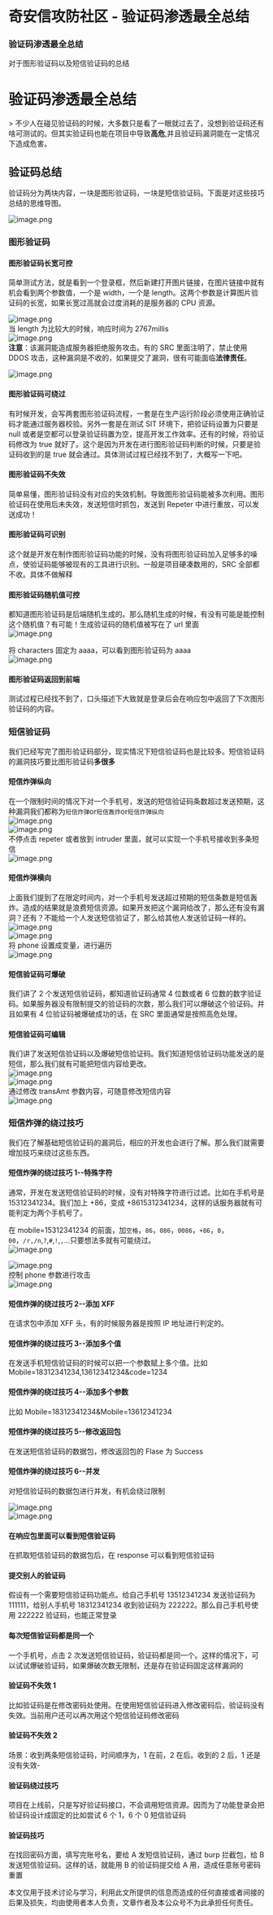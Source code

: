 

# 奇安信攻防社区 - 验证码渗透最全总结

### 验证码渗透最全总结

对于图形验证码以及短信验证码的总结

# ​验证码渗透最全总结

\> 不少人在碰见验证码的时候，大多数只是看了一眼就过去了，没想到验证码还有啥可测试的。但其实验证码也能在项目中导致**高危**,并且验证码漏洞能在一定情况下造成危害。

## 验证码总结

验证码分为两块内容，一块是图形验证码，一块是短信验证码。下面是对这些技巧总结的思维导图。

![image.png](assets/1701827889-584225d915ecf6979ff98f8f54f7baea.png)

### 图形验证码

#### 图形验证码长宽可控

简单测试方法，就是看到一个登录框，然后新建打开图片链接，在图片链接中就有机会看到两个参数值，一个是 width，一个是 length。这两个参数是计算图片验证码的长宽，如果长宽过高就会过度消耗的是服务器的 CPU 资源。

![image.png](assets/1701827889-3c90d6a561213d3f18442530ec763b60.png)  
当 length 为比较大的时候，响应时间为 2767millis  
![image.png](assets/1701827889-8621fddbda6ef2e319ee9d41145918db.png)  
**注意**：该漏洞能造成服务器拒绝服务攻击。有的 SRC 里面注明了，禁止使用 DDOS 攻击，这种漏洞是不收的，如果提交了漏洞，很有可能面临**法律责任**。

![image.png](assets/1701827889-99d852eb89e81009f5c48859202f531e.png)

#### 图形验证码可绕过

有时候开发，会写两套图形验证码流程，一套是在生产运行阶段必须使用正确验证码才能通过服务器校验。另外一套是在测试 SIT 环境下，把验证码设置为只要是 null 或者是空都可以登录验证码置为空，提高开发工作效率。还有的时候，将验证码修改为 true 就好了。这个是因为开发在进行图形验证码判断的时候，只要是验证码收到的是 true 就会通过。具体测试过程已经找不到了，大概写一下吧。

#### 图形验证码不失效

简单易懂，图形验证码没有对应的失效机制。导致图形验证码能被多次利用。图形验证码在使用后未失效，发送短信时抓包，发送到 Repeter 中进行重放，可以发送成功！

#### 图形验证码可识别

这个就是开发在制作图形验证码功能的时候，没有将图形验证码加入足够多的噪点，使验证码能够被现有的工具进行识别。一般是项目硬凑数用的，SRC 全部都不收。具体不做解释

#### 图形验证码随机值可控

都知道图形验证码是后端随机生成的。那么随机生成的时候，有没有可能是能控制这个随机值？有可能！生成验证码的随机值被写在了 url 里面  
![image.png](assets/1701827889-66e86095fcc9c834d90bedcec8d2c4ee.png)

将 characters 固定为 aaaa，可以看到图形验证码为 aaaa  
![image.png](assets/1701827889-84e2b42c33e96d0974e1f912dfa52ad8.png)

#### 图形验证码返回到前端

测试过程已经找不到了，口头描述下大致就是登录后会在响应包中返回了下次图形验证码的内容。

### 短信验证码

我们已经写完了图形验证码部分，现实情况下短信验证码也是比较多。短信验证码的漏洞技巧要比图形验证码**多很多**

#### 短信炸弹纵向

在一个限制时间的情况下对一个手机号，发送的短信验证码条数超过发送预期，这种漏洞我们都称为`短信炸弹`or`短信轰炸`or`短信炸弹纵向`  
![image.png](assets/1701827889-6e05aebdf362d3b807499f8e0b3e5538.png)  
![image.png](assets/1701827889-8973046a2d4e8333cf3715b8f0db8de9.png)  
不停点击 repeter 或者放到 intruder 里面，就可以实现一个手机号接收到多条短信  
![image.png](assets/1701827889-1a10efd443f334f49d6639e7a76c456e.png)

#### 短信炸弹横向

上面我们提到了在限定时间内，对一个手机号发送超过预期的短信条数是短信轰炸。造成的结果就是浪费短信资源。如果开发把这个漏洞给改了，那么还有没有漏洞？还有？不能给一个人发送短信验证了，那么给其他人发送验证码一样的。  
![image.png](assets/1701827889-20e6d58d011b0aed71f241762139fe48.png)  
![image.png](assets/1701827889-8e62e4df03668cc9b1775180442c222a.png)  
将 phone 设置成变量，进行遍历  
![image.png](assets/1701827889-60af4de3bab93d9ac82aed7ce9938eb3.png)

#### 短信验证码可爆破

我们讲了 2 个发送短信验证码，都知道验证码通常 4 位数或者 6 位数的数字验证码。如果服务器没有限制提交的验证码的次数，那么我们可以爆破这个验证码。并且如果有 4 位验证码被爆破成功的话，在 SRC 里面通常是按照高危处理。

#### 短信验证码可编辑

我们讲了发送短信验证码以及爆破短信验证码。我们知道短信验证码功能发送的是短信，那么我们就有可能把短信内容给更改。  
![image.png](assets/1701827889-797a2457b36ebea00c49de70528d892b.png)  
![image.png](assets/1701827889-997d3f35018f5c2a7d50d9fe2020e0b9.png)  
通过修改 transAmt 参数内容，可随意修改短信内容  
![image.png](assets/1701827889-7a684e2163dc9b3129f73aaa49bd229f.png)

### 短信炸弹的绕过技巧

我们在了解基础短信验证码的漏洞后，相应的开发也会进行了解。那么我们就需要增加技巧来绕过这些东西。

#### 短信炸弹的绕过技巧 1--特殊字符

通常，开发在发送短信验证码的时候，没有对特殊字符进行过滤。比如在手机号是 15312341234。我们加上 +86，变成 +8615312341234，这样的话服务器就有可能判定为两个手机号了。

在 mobile=15312341234 的前面，加`空格`，`86`，`086`，`0086`，`+86`，`0`，`00`，`/r,/n`,`?`,`#`,`!`,`,`...只要想法多就有可能绕过。  
![image.png](assets/1701827889-3eee361caf8f457a837099aa913b5915.png)

![image.png](assets/1701827889-f734b790b850c9cf83e16011ed7e9fe1.png)  
控制 phone 参数进行攻击  
![image.png](assets/1701827889-7b061ccc95b94a7d17ed414891f12066.png)

#### 短信炸弹的绕过技巧 2--添加 XFF

在请求包中添加 XFF 头，有的时候服务器是按照 IP 地址进行判定的。

#### 短信炸弹的绕过技巧 3--添加多个值

在发送手机短信验证码的时候可以把一个参数赋上多个值。比如 Mobile=18312341234,13612341234&code=1234

#### 短信炸弹的绕过技巧 4--添加多个参数

比如 Mobile=18312341234&Mobile=13612341234

#### 短信炸弹的绕过技巧 5--修改返回包

在发送短信验证码的数据包，修改返回包的 Flase 为 Success

#### 短信炸弹的绕过技巧 6--并发

对短信验证码的数据包进行并发，有机会绕过限制

![image.png](assets/1701827889-bf7cd64f9558a0f0d7251d6c902b2885.png)  
![image.png](assets/1701827889-95baf1672d8143c24d7ef07cf6246940.png)

#### 在响应包里面可以看到短信验证码

在抓取短信验证码的数据包后，在 response 可以看到短信验证码

#### 提交别人的验证码

假设有一个需要短信验证码功能点。给自己手机号 13512341234 发送验证码为 111111，给别人手机号 18312341234 收到验证码为 222222。那么自己手机号使用 222222 验证码，也能正常登录

#### 每次短信验证码都是同一个

一个手机号，点击 2 次发送短信验证码，验证码都是同一个。这样的情况下，可以试试爆破验证码，如果爆破次数无限制，还是存在验证码固定这样漏洞的

#### 验证码不失效 1

比如验证码是在修改密码处使用。在使用短信验证码进入修改密码后，验证码没有失效。当前用户还可以再次用这个短信验证码修改密码

#### 验证码不失效 2

场景：收到两条短信验证码，时间顺序为，1 在前，2 在后。收到的 2 后，1 还是没有失效-

#### 验证码绕过技巧

项目在上线前，只是写好验证码接口，不会调用短信资源。因而为了功能登录会把验证码设计成固定的比如尝试 6 个 1，6 个 0 短信验证码

#### 验证码技巧

在找回密码方面，填写完账号名，要给 A 发短信验证码，通过 burp 拦截包，给 B 发送短信验证码。这样的话，就能用 B 的验证码提交给 A 用，造成任意账号密码重置

本文仅用于技术讨论与学习，利用此文所提供的信息而造成的任何直接或者间接的后果及损失，均由使用者本人负责，文章作者及本公众号不为此承担任何责任。

